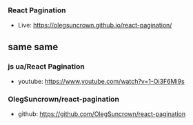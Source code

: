 ### React Pagination
- Live: https://olegsuncrown.github.io/react-pagination/

## same same
### js ua/React Pagination
- youtube: https://www.youtube.com/watch?v=1-Oi3F6Mi9s
### OlegSuncrown/react-pagination
- github: https://github.com/OlegSuncrown/react-pagination
